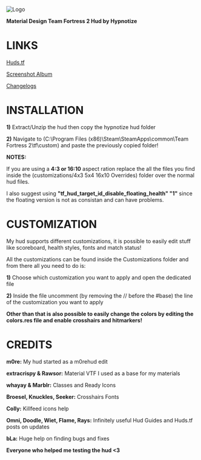![Logo](https://i.imgur.com/i2JEWI5.png)

**Material Design Team Fortress 2 Hud by Hypnotize**

<a>LINKS</a>
====

[Huds.tf](https://huds.tf/forum/showthread.php?tid=668)

[Screenshot Album](https://imgur.com/a/4sgZ1)

[Changelogs](https://github.com/Hypnootize/Hypnotize-Hud/commits/master)


<a>INSTALLATION</a>
====

**1)** Extract/Unzip the hud then copy the hypnotize hud folder

**2)** Navigate to (C:\Program Files (x86)\Steam\SteamApps\common\Team Fortress 2\tf\custom) and paste the previously copied folder!

**NOTES:**

If you are using a **4:3 or 16:10** aspect ration replace the all the files you find inside the (customizations/4x3 5x4 16x10 Overrides) folder over the normal hud files.

I also suggest using **"tf_hud_target_id_disable_floating_health" "1"** since the floating version is not as consistan and can have problems.


<a>CUSTOMIZATION</a>
====

My hud supports different customizations, it is possible to easily edit stuff like scoreboard, health styles, fonts and match status!

All the customizations can be found inside the Customizations folder and from there all you need to do is:

**1)** Choose which customization you want to apply and open the dedicated file

**2)** Inside the file uncomment (by removing the // before the #base) the line of the customization you want to apply

**Other than that is also possible to easily change the colors by editing the colors.res file and enable crosshairs and hitmarkers!**


<a>CREDITS</a>
====
**m0re:** My hud started as a m0rehud edit

**extracrispy & Rawsor:** Material VTF I used as a base for my materials

**whayay & Marblr:** Classes and Ready Icons

**Broesel, Knuckles, Seeker:** Crosshairs Fonts

**Colly:** Killfeed icons help

**Omni, Doodle, Wiet, Flame, Rays:** Infinitely useful Hud Guides and Huds.tf posts on updates

**bLa:** Huge help on finding bugs and fixes

**Everyone who helped me testing the hud <3**